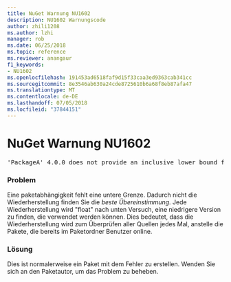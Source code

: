 ```yaml
---
title: NuGet Warnung NU1602
description: NU1602 Warnungscode
author: zhili1208
ms.author: lzhi
manager: rob
ms.date: 06/25/2018
ms.topic: reference
ms.reviewer: anangaur
f1_keywords:
- NU1602
ms.openlocfilehash: 191453ad6518faf9d15f33caa3ed9363cab341cc
ms.sourcegitcommit: 8e3546ab630a24cde8725610b6a68f8eb87afa47
ms.translationtype: MT
ms.contentlocale: de-DE
ms.lasthandoff: 07/05/2018
ms.locfileid: "37844151"
---
```

# <a name="nuget-warning-nu1602"></a>NuGet Warnung NU1602

<pre>'PackageA' 4.0.0 does not provide an inclusive lower bound for dependency 'PackageB' (> 3.5.0). An approximate best match of 3.6.0 was resolved.</pre>

### <a name="issue"></a>Problem
Eine paketabhängigkeit fehlt eine untere Grenze. Dadurch nicht die Wiederherstellung finden Sie die *beste Übereinstimmung*. Jede Wiederherstellung wird "float" nach unten Versuch, eine niedrigere Version zu finden, die verwendet werden können. Dies bedeutet, dass die Wiederherstellung wird zum Überprüfen aller Quellen jedes Mal, anstelle die Pakete, die bereits im Paketordner Benutzer online.

### <a name="solution"></a>Lösung
Dies ist normalerweise ein Paket mit dem Fehler zu erstellen. Wenden Sie sich an den Paketautor, um das Problem zu beheben.